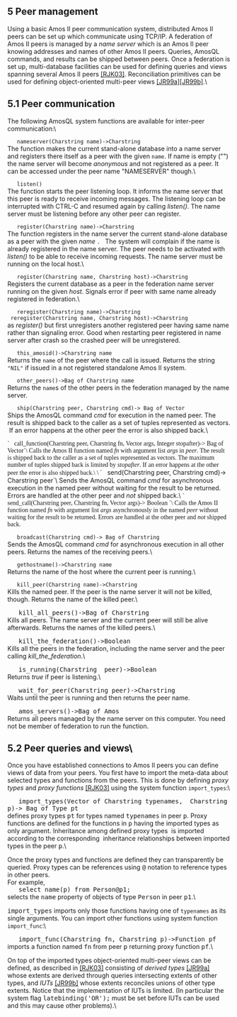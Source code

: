 ## 5 Peer management

Using a basic Amos II peer communication system, distributed Amos II
peers can be set up which communicate using TCP/IP. A federation of Amos
II peers is managed by a <span style="font-style: italic;">name
server</span> which is an Amos II peer knowing addresses and names of
other Amos II peers. Queries, AmosQL commands, and results can be
shipped between peers. Once a federation is set up, multi-database
facilities can be used for defining queries and views spanning several
Amos II peers [\[RJK03\]](#RJK03). Reconciliation primitives can be used
for defining object-oriented multi-peer views
[\[JR99a\]](#JR99a)[\[JR99b\]](#JR99b).\

5.1 Peer communication
----------------------

The following AmosQL system functions are available for inter-peer
communication:\

`   nameserver(Charstring name)->Charstring`\
 The function makes the current stand-alone database into a name server
and registers there itself as a peer with the given `name`. If name is
empty ("") the name server will become *anonymous* and not registered as
a peer. It can be accessed under the peer name "NAMESERVER" though.\

`   listen()`\
 The function starts the peer listening loop. It informs the name server
that this peer is ready to receive incoming messages. The listening loop
can be interrupted with CTRL-C and resumed again by calling <span
style="font-style: italic;">listen()</span>. The name server must be
listening before any other peer can register.

`   register(Charstring name)->Charstring`\
 The function registers in the name server the current stand-alone
database as a peer with the given <span
style="font-style: italic;">name</span> `. ` The system will complain if
the name is already registered in the name server. The peer needs to be
activated with <span style="font-style: italic;">listen()</span> to be
able to receive incoming requests. The name server must be running on
the local host.\

`   register(Charstring name, Charstring host)->Charstring         `\
 Registers the current database as a peer in the federation name server
running on the given <span style="font-style: italic;">host</span>.
Signals error if peer with same name already registered in federation.\

`   reregister(Charstring name)->Charstring               reregister(Charstring name, Charstring host)->Charstring         `\
 as <span style="font-style: italic;">register()</span> but first
unregisters another registered peer having same name rather than
signaling error. Good when restarting peer registered in name server
after crash so the crashed peer will be unregistered.  

`   this_amosid()->Charstring name`\
 Returns the `name` of the peer where the call is issued. Returns the
string `"NIL"` if issued in a not registered standalone Amos II system.

`   other_peers()->Bag of Charstring name`\
 Returns the `name`s of the other peers in the federation managed by the
name server.

`   ship(Charstring peer, Charstring cmd)-> Bag of Vector`\
 Ships the AmosQL command <span style="font-style: italic;">cmd</span>
for execution in the named peer. The result is shipped back to the
caller as a set of tuples represented as vectors.  If an error happens
at the other peer the error is also shipped back.\

<span style="font-family: Times New Roman;">
`   call_function(Charstring peer, Charstring fn, Vector args, Integer stopafter)-> Bag of Vector`\
 Calls the Amos II function named <span style="font-style:
            italic;">fn</span> with argument list <span
style="font-style: italic;">args</span> in <span
style="font-style: italic;">peer</span>. The result is shipped back to
the caller as a set of tuples represented as vectors. The maximum number
of tuples shipped back is limited by <span
style="font-style: italic;">stopafter</span>. If an error happens at the
other peer the error is also shipped back.\
\
 </span> `   send(Charstring peer, Charstring cmd)-> Charstring peer`\
 Sends the AmosQL command <span style="font-style: italic;">cmd</span>
for asynchronous execution in the named peer without waiting for the
result to be returned. Errors are handled at the other peer and <span
style="font-style: italic;">not </span>shipped back.\

<span style="font-family: Times New Roman;">
`   send_call(Charstring peer, Charstring fn, Vector args)-> Boolean           `\
 Calls the Amos II function named <span style="font-style:
            italic;">fn</span> with argument list <span
style="font-style: italic;">args</span> asynchronously in the named
<span style="font-style: italic;">peer</span> without waiting for the
result to be returned. Errors are handled at the other peer and <span
style="font-style:
            italic;">not </span>shipped back.</span>

`   broadcast(Charstring cmd)-> Bag of Charstring         `\
 Sends the AmosQL command <span style="font-style: italic;">cmd</span>
for asynchronous execution in all other peers. Returns the names of the
receiving peers.\

`   gethostname()->Charstring name`\
 Returns the name of the host where the current peer is running.\

`   kill_peer(Charstring name)->Charstring`\
 Kills the named peer. If the peer is the name server it will not be
killed, though. Returns the name of the killed peer.\

<span style="font-family: monospace;">   kill\_all\_peers()-&gt;Bag of
Charstring</span>\
 Kills all peers. The name server and the current peer will still be
alive afterwards. Returns the names of the killed peers.\

<span style="font-family: monospace;">  
kill\_the\_federation()-&gt;Boolean </span>\
 Kills all the peers in the federation, including the name server and
the peer calling <span
style="font-style: italic;">kill\_the\_federation</span>.\

<span style="font-family: monospace;">   is\_running(Charstring 
peer)-&gt;Boolean</span>\
 Returns <span style="font-style: italic;">true</span> if peer is
listening.\

<span style="font-family: monospace;">   wait\_for\_peer(Charstring
peer)-&gt;Charstring</span>\
 Waits until the peer is running and then returns the peer name.

<span style="font-family: monospace;">   amos\_servers()-&gt;Bag of
Amos</span>\
 Returns all peers managed by the name server on this computer. You need
not be member of federation to run the function.

5.2 Peer queries and views\
---------------------------

Once you have established connections to Amos II peers you can define
views of data from your peers. You first have to import the meta-data
about selected types and functions from the peers. This is done by
defining *proxy types* and *proxy functions* [\[RJK03\]](#RJK03) using
the system function `import_types`:\

<span style="font-family: monospace;">   import\_types(Vector of
Charstring typenames,  Charstring p)-&gt; Bag of Type pt</span>\
 defines proxy types <span style="font-family: monospace;">pt</span> for
types named <span style="font-family: monospace;">typenames</span> in
peer <span style="font-family: monospace;">p</span>. Proxy functions are
defined for the functions in <span
style="font-family: monospace;">p</span> having the imported types as
only argument. Inheritance among defined proxy types  is imported
according to the corresponding  inheritance relationships between
imported types in the peer <span
style="font-family: monospace;">p</span>.\

Once the proxy types and functions are defined they can transparently be
queried. Proxy types can be references using <span
style="font-family: monospace;">@</span> notation to reference types in
other peers.\
 For example,\
 <span style="font-family: monospace;">   select name(p) from
Person@p1;</span>\
 selects the <span style="font-family: monospace;">name</span> property
of objects of type <span style="font-family:
          monospace;">Person</span> in peer <span style="font-family:
          monospace;">p1</span>.\

<span style="font-family: monospace;">import\_types</span> imports only
those functions having one of `typenames` as its single arguments. You
can import other functions using system function `import_func`:\

<span style="font-family: monospace;">   import\_func(Charstring fn,
Charstring p)-&gt;Function pf</span>\
 imports a function named <span
style="font-family: monospace;">fn</span> from peer <span
style="font-family: monospace;">p</span> returning proxy function <span
style="font-family: monospace;">pf</span>.\

On top of the imported types object-oriented multi-peer views can be
defined, as described in [\[RJK03\]](#RJK03) consisting of <span
style="font-style: italic;">derived types</span> [\[JR99a\]](#JR99a)
whose extents are derived through queries intersecting extents of other
types, and <span style="font-style: italic;">IUTs</span>
[\[JR99b\]](#JR99b) whose extents reconciles unions of other type
extents. Notice that the implementation of IUTs is limited. (In
particular the system flag <span
style="font-family: monospace;">latebinding('OR');</span> must be set
before IUTs can be used and this may cause other problems).\
